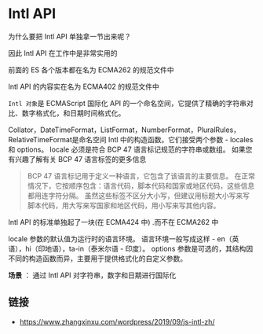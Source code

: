 # Intl API

为什么要把 Intl API 单独拿一节出来呢？

因此 Intl API 在工作中是非常实用的

前面的 ES 各个版本都在名为 ECMA262 的规范文件中

Intl API 的内容实在名为 ECMA402 的规范文件中

`Intl 对象`是 ECMAScript 国际化 API 的一个命名空间，它提供了精确的字符串对比、数字格式化，和日期时间格式化。

Collator，DateTimeFormat，ListFormat，NumberFormat，PluralRules，RelativeTimeFormat是命名空间 Intl 中的构造函数。它们接受两个参数 - locales 和 options。 locale 必须是符合 BCP 47 语言标记规范的字符串或数组。 如果您有兴趣了解有关 BCP 47 语言标签的更多信息

> BCP 47 语言标记用于定义一种语言，它包含了该语言的主要信息。 在正常情况下，它按顺序包含：语言代码，脚本代码和国家或地区代码，这些信息都用连字符分隔。 虽然这些标签不区分大小写，但建议用标题大小写来写脚本代码，用大写来写国家和地区代码，用小写来写其他内容。

Intl API 的标准单独起了一块(在 ECMA424 中) .而不在 ECMA262 中

locale 参数的默认值为运行时的语言环境。 语言环境一般写成这样 - en（英语），hi（印地语），ta-in（泰米尔语 - 印度）。 options 参数是可选的，其结构因不同的构造函数而异，主要用于提供格式化的自定义参数。

**场景** ： 通过 Intl API 对字符串，数字和日期进行国际化

## 链接

- https://www.zhangxinxu.com/wordpress/2019/09/js-intl-zh/
